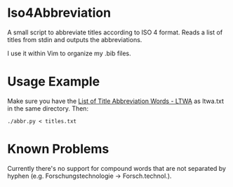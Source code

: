 # Iso4Abbreviation

A small script to abbreviate titles according to ISO 4 format. Reads a list of titles from stdin and outputs the abbreviations.

I use it within Vim to organize my .bib files.

# Usage Example

Make sure you have the [List of Title Abbreviation Words - LTWA](http://www.issn.org/services/online-services/access-to-the-ltwa/) as ltwa.txt in the same directory. Then:

``` ./abbr.py < titles.txt ```


# Known Problems

Currently there's no support for compound words that are not separated by hyphen (e.g. Forschungstechnologie -> Forsch.technol.). 
